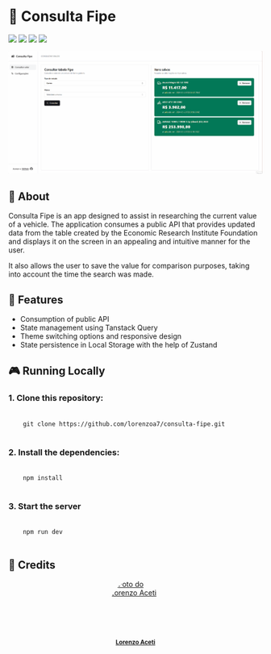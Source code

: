 # 🚗 Consulta Fipe</h1>

<div style="display: inline_block">
  <img src="https://img.shields.io/badge/typescript-%23007ACC.svg?style=for-the-badge&logo=typescript&logoColor=white"/>
  <img src="https://img.shields.io/badge/react-%2320232a.svg?style=for-the-badge&logo=react&logoColor=%2361DAFB"/>
  <img src="https://img.shields.io/badge/Next-black?style=for-the-badge&logo=next.js&logoColor=white"/>
  <img src="https://img.shields.io/badge/tailwindcss-%2338B2AC.svg?style=for-the-badge&logo=tailwind-css&logoColor=white"/>
</div>

![Consulta Fipe Demo](public/github/demo_consultafipe.gif)


## 📑 About
<p>Consulta Fipe is an app designed to assist in researching the current value of a vehicle. The application consumes a public API that provides updated data from the table created by the Economic Research Institute Foundation and displays it on the screen in an appealing and intuitive manner for the user. 

It also allows the user to save the value for comparison purposes, taking into account the time the search was made.
</p>

## 🌟 Features

- Consumption of public API
- State management using Tanstack Query
- Theme switching options and responsive design
- State persistence in Local Storage with the help of Zustand

## 🎮 Running Locally

### 1. Clone this repository:
<pre>
  <code>
    git clone https://github.com/lorenzoa7/consulta-fipe.git
  </code>
</pre>

<h3>2. Install the dependencies:</h3>
<pre>
  <code>
    npm install
  </code>
</pre>

<h3>3. Start the server</h3>
<pre>
  <code>
    npm run dev
  </code>
</pre>

## 🔧 Credits
<a href="https://github.com/lorenzoa7" style='display: flex; flex-direction: column; align-items: center;'>
    <img style='border-radius: 50%; object-fit: cover;' src="https://i.imgur.com/LYIXPIH.jpg" width="100px;" height="100px;" alt="Foto do Lorenzo Aceti"/><br>
    <sub>
        <b>Lorenzo Aceti</b>
    </sub>
</a>